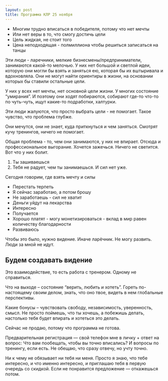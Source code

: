 ```yaml
---
layout: post
title: Программа КЛР 25 ноября
---
```


- Многим трудно вписаться в победителя, потому что нет мечты
- Или нет веры в то, что смогу достичь цели
- Цель жидкая, не стоит того
- Цена неподходящая - полмиллиона чтобы решиться записаться на танцы

Эти люди - ларечники, мелкие бизнесмены/предприниматели, занимаются какой-то мелочью. У них нет большой и светлой идеи, которую они могли бы взять и заняться ею, которая бы их вштыривала и вдохновляла. Они не могут найти ориентиры в жизни, на основании которых бы ставили остальные цели.

У них у всех нет мечты, нет основной цели жизни. У многих состояние “умирания”. И поэтому они ходят побираются, собирают где-то что-то по чуть-чуть, ищут какие-то подработки, халтурки.

Эти люди жалуются, что просто выбрать цели - не помогает. Такое чувство, что проблема глубже.

Они мечутся, они не знает, куда приткнуться и чем заняться. Смотрят кучу тренингов, ничего не помогает.

Общая проблема - то, чем они занимаются, у них не впирает. Отсюда и профессиональное выгорание. Хочется зажечься. Ничего не светится. Вот что у них болит.

1. Ты зашиваешься
2. Тебя не радует, чем ты занимаешься. И сил нет уже.

Сегодня говорим, где взять мечту и силы

- Перестать терпеть
- Я сейчас заработаю, а потом брошу
- Не заработаешь - сил не хватит
- Деньги уйдут на лекарства
- Интересно
- Получается
- Хорошо платят - могу монетизироваться - вклад в мир равен количеству благодарности
- Развиваюсь

Чтобы это было, нужно видение. Иначе ларёчник. Не могу развить. Люди за мной не идут.

## Будем создавать видение

Это взаимодействие, то есть работа с тренером. Одному не справиться.

Что на выходе – состояние “верить, любить и хотеть”. Гореть по-настоящему своим делом, знать, что оно твое, видеть в нем глобальные перспективы.

Какие бонусы – чувствовать свободу, независимость, уверенность, смысл. Не просто поймешь, что ты хочешь, а побежишь делать, настолько тебя будет впирать и хотеться это делать.

Сейчас не продаю, потому что программа не готова.

Предварительная регистрация — свой телефон мне в личку + ответ на вопрос: Что вам пообещать, чтобы вы точно вписались? И вопросы по тренингу, если есть. Не обещаю, что сразу отвечу, но учту точно.

Ни к чему не обязывает ни тебя ни меня. Просто я знаю, что тебе интересно, и что именно интересно, и приглашаю тебя в первую очередь со скидкой. Если не понравится предложение — откажешься потом.